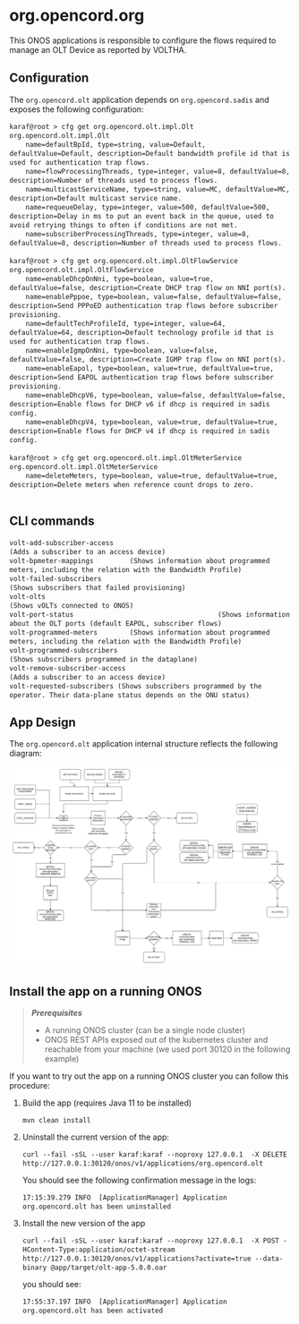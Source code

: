 # org.opencord.org

This ONOS applications is responsible to configure the flows
required to manage an OLT Device as reported by VOLTHA.

## Configuration

The `org.opencord.olt` application depends on `org.opencord.sadis` and exposes 
the following configuration:

```shell
karaf@root > cfg get org.opencord.olt.impl.Olt
org.opencord.olt.impl.Olt
    name=defaultBpId, type=string, value=Default, defaultValue=Default, description=Default bandwidth profile id that is used for authentication trap flows.
    name=flowProcessingThreads, type=integer, value=8, defaultValue=8, description=Number of threads used to process flows.
    name=multicastServiceName, type=string, value=MC, defaultValue=MC, description=Default multicast service name.
    name=requeueDelay, type=integer, value=500, defaultValue=500, description=Delay in ms to put an event back in the queue, used to avoid retrying things to often if conditions are not met.
    name=subscriberProcessingThreads, type=integer, value=8, defaultValue=8, description=Number of threads used to process flows.

karaf@root > cfg get org.opencord.olt.impl.OltFlowService
org.opencord.olt.impl.OltFlowService
    name=enableDhcpOnNni, type=boolean, value=true, defaultValue=false, description=Create DHCP trap flow on NNI port(s).
    name=enablePppoe, type=boolean, value=false, defaultValue=false, description=Send PPPoED authentication trap flows before subscriber provisioning.
    name=defaultTechProfileId, type=integer, value=64, defaultValue=64, description=Default technology profile id that is used for authentication trap flows.
    name=enableIgmpOnNni, type=boolean, value=false, defaultValue=false, description=Create IGMP trap flow on NNI port(s).
    name=enableEapol, type=boolean, value=true, defaultValue=true, description=Send EAPOL authentication trap flows before subscriber provisioning.
    name=enableDhcpV6, type=boolean, value=false, defaultValue=false, description=Enable flows for DHCP v6 if dhcp is required in sadis config.
    name=enableDhcpV4, type=boolean, value=true, defaultValue=true, description=Enable flows for DHCP v4 if dhcp is required in sadis config.
    
karaf@root > cfg get org.opencord.olt.impl.OltMeterService
org.opencord.olt.impl.OltMeterService
    name=deleteMeters, type=boolean, value=true, defaultValue=true, description=Delete meters when reference count drops to zero.


```

## CLI commands

```text
volt-add-subscriber-access                                                           (Adds a subscriber to an access device)
volt-bpmeter-mappings         (Shows information about programmed meters, including the relation with the Bandwidth Profile)
volt-failed-subscribers                                                         (Shows subscribers that failed provisioning)
volt-olts                                                                                    (Shows vOLTs connected to ONOS)
volt-port-status                                    (Shows information about the OLT ports (default EAPOL, subscriber flows)
volt-programmed-meters        (Shows information about programmed meters, including the relation with the Bandwidth Profile)
volt-programmed-subscribers                                                  (Shows subscribers programmed in the dataplane)
volt-remove-subscriber-access                                                        (Adds a subscriber to an access device)
volt-requested-subscribers (Shows subscribers programmed by the operator. Their data-plane status depends on the ONU status)

```

## App Design

The `org.opencord.olt` application internal structure reflects the following diagram:

![OLT App Diagram](./assets/diagram.png)

## Install the app on a running ONOS

> _**Prerequisites**_
> 
> - A running ONOS cluster (can be a single node cluster)
> - ONOS REST APIs exposed out of the kubernetes cluster and reachable from your machine (we used port 30120 in the following example)


If you want to try out the app on a running ONOS cluster you can follow this procedure: 

1) Build the app (requires Java 11 to be installed)
    ```shell
    mvn clean install
    ```
2) Uninstall the current version of the app:
    ```shell
    curl --fail -sSL --user karaf:karaf --noproxy 127.0.0.1  -X DELETE http://127.0.0.1:30120/onos/v1/applications/org.opencord.olt
    ```
   You should see the following confirmation message in the logs:
    ```shell
    17:15:39.279 INFO  [ApplicationManager] Application org.opencord.olt has been uninstalled
    ```
3) Install the new version of the app
    ```shell
    curl --fail -sSL --user karaf:karaf --noproxy 127.0.0.1  -X POST -HContent-Type:application/octet-stream http://127.0.0.1:30120/onos/v1/applications?activate=true --data-binary @app/target/olt-app-5.0.0.oar
    ```
   you should see:
    ```shell
    17:55:37.197 INFO  [ApplicationManager] Application org.opencord.olt has been activated
    ```